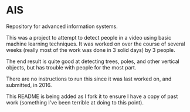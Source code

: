 # AIS
Repository for advanced information systems.

This was a project to attempt to detect people in a video using basic machine learning techniques. It was worked on over the course of several weeks (really most of the work was done in 3 solid days) by 3 people.

The end result is quite good at detecting trees, poles, and other vertical objects, but has trouble with people for the most part.

There are no instructions to run this since it was last worked on, and submitted, in 2016. 

This README is being added as I fork it to ensure I have a copy of past work (something I've been terrible at doing to this point).
